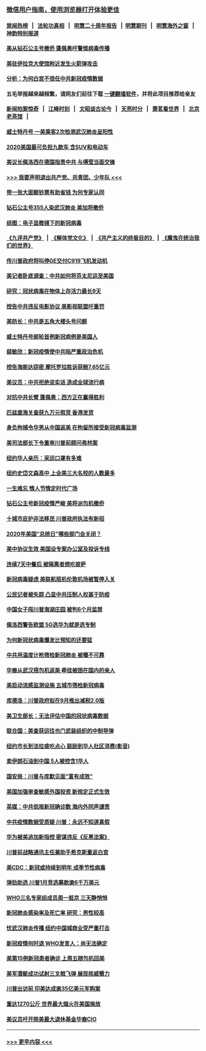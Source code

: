 ### [微信用户指南，使用浏览器打开体验更佳](https://github.com/gfw-breaker/banned-news1/blob/master/indexes/wechat-guide.md?t=0)
#### [禁闻热榜](热点新闻.md?t=0)  &nbsp;&nbsp;|&nbsp;&nbsp; [法轮功真相](https://github.com/gfw-breaker/truth/blob/master/README.md?t=0) &nbsp;&nbsp;|&nbsp;&nbsp; [明慧二十周年报告](https://github.com/gfw-breaker/mh-reports/blob/master/README.md?t=0) &nbsp;&nbsp;|&nbsp;&nbsp;[明慧期刊](https://github.com/gfw-breaker/mh-qikan) &nbsp;&nbsp;|&nbsp;&nbsp; [明慧海外之窗](https://github.com/gfw-breaker/mh-news/blob/master/README.md?t=0) &nbsp;&nbsp;|&nbsp;&nbsp; [神韵特别报道](https://github.com/gfw-breaker/mh-news/blob/master/shenyun.md?t=0)
#### [美从钻石公主号撤侨 蓬佩奥吁警惕病毒传播](../pages/nsc412/n11873617.md?t=02170555) 
#### [美驻伊拉克大使馆附近发生火箭弹攻击](../pages/nsc412/n11873428.md?t=02170555) 
#### [分析：为何白宫不信任中共新冠疫情数据](../pages/nsc412/n11872473.md?t=02170555) 
#### 五毛举报越来越频繁，请网友们前往下载 [一键翻墙软件](https://github.com/gfw-breaker/ssr-accounts)，并将此项目推荐给亲友
#### [新闻拍案惊奇](https://github.com/gfw-breaker/banned-news1/blob/master/pages/link4.md) &nbsp;&nbsp;|&nbsp;&nbsp; [江峰时刻](https://github.com/gfw-breaker/banned-news1/blob/master/pages/link4.md) &nbsp;&nbsp;|&nbsp;&nbsp; [文昭谈古论今](https://github.com/gfw-breaker/banned-news1/blob/master/pages/link4.md) &nbsp;&nbsp;|&nbsp;&nbsp; [天亮时分](https://github.com/gfw-breaker/banned-news1/blob/master/pages/link4.md) &nbsp;&nbsp;|&nbsp;&nbsp; [萧茗看世界](https://github.com/gfw-breaker/banned-news1/blob/master/pages/link4.md) &nbsp;&nbsp;|&nbsp;&nbsp; [北京老茶馆](https://github.com/gfw-breaker/banned-news1/blob/master/pages/link4.md) &nbsp;&nbsp;|&nbsp;&nbsp; 
#### [威士特丹号 一美乘客2次检测武汉肺炎呈阳性](../pages/nsc412/n11873169.md?t=02170555) 
#### [2020美国最可负担九款车 含SUV和电动车](../pages/nsc412/n11860334.md?t=02170555) 
#### [美议长佩洛西在德国指责中共 与傅莹当面交锋](../pages/nsc412/n11872375.md?t=02170555) 
#### [>>> 我要声明退出共产党、共青团、少年队 <<<](https://github.com/begood0513/goodnews/blob/master/quit/letter.md) 
#### [带一张大面额钞票有助省钱 为何专家认同](../pages/nsc412/n11870166.md?t=02170555) 
#### [钻石公主号355人染武汉肺炎 美加将撤侨](../pages/nsc412/n11872392.md?t=02170555) 
#### [组图：电子显微镜下的新冠病毒](../pages/nsc412/n11872057.md?t=02170555) 
#### [《九评共产党》](https://github.com/begood0513/9ping.md/blob/master/README.md) &nbsp;|&nbsp; [《解体党文化》](../../../../jtdwh.md/blob/master/README.md)  &nbsp;|&nbsp; [《共产主义的终极目的》](../../../../gczydzjmd.md/blob/master/README.md) &nbsp;|&nbsp; [《魔鬼在统治我们的世界》](../../../../mgztzwmdsj.md/blob/master/README.md) 
#### [传川普政府将叫停GE交付C919飞机发动机](../pages/nsc412/n11871600.md?t=02170555) 
#### [美记者卧底调查：中共如何将芬太尼运至美国](../pages/nsc412/n11871821.md?t=02170555) 
#### [研究：冠状病毒在物体上存活力最长9天](../pages/nsc412/n11871871.md?t=02170555) 
#### [控告中共违反电影协议 美影视联盟吁重罚](../pages/nsc412/n11871820.md?t=02170555) 
#### [美防长：中共是五角大楼头号问题](../pages/nsc412/n11871768.md?t=02170555) 
#### [威士特丹号邮轮首例新冠病例是美国人](../pages/nsc412/n11871731.md?t=02170555) 
#### [裴敏欣：新冠疫情使中共陷严重政治危机](../pages/nsc412/n11871514.md?t=02170555) 
#### [控告海能达窃密 摩托罗拉胜诉获赔7.65亿元](../pages/nsc412/n11871594.md?t=02170555) 
#### [美议员：中共拒绝说实话 造成全球流行病](../pages/nsc412/n11871582.md?t=02170555) 
#### [对抗中共长臂 蓬佩奥：西方正在赢得胜利](../pages/nsc412/n11871500.md?t=02170555) 
#### [匹兹堡海关查获九万元假货 香港发货](../pages/nsc412/n11870716.md?t=02170555) 
#### [身负拘捕令华男从中国返美  在拘留所接受新冠病毒监测](../pages/nsc412/n11870710.md?t=02170555) 
#### [美司法部长下令重审川普前顾问弗林案](../pages/nsc412/n11870258.md?t=02170555) 
#### [纽约华人亲历：采运口罩有多难](../pages/nsc412/n11870531.md?t=02170555) 
#### [纽约史岱文森高中  上全美三大名校的人数最多](../pages/nsc412/n11870557.md?t=02170555) 
#### [一生难忘 情人节情定时代广场](../pages/nsc412/n11870536.md?t=02170555) 
#### [钻石公主号新冠疫情严峻 美将派包机撤侨](../pages/nsc412/n11870505.md?t=02170555) 
#### [十城市庇护非法移民 川普政府执法有新招](../pages/nsc412/n11870410.md?t=02170555) 
#### [2020年美国“总统日”哪些部门会关闭？](../pages/nsc412/n11870148.md?t=02170555) 
#### [美中协议生效 美国设专案办公室及投诉专线](../pages/nsc412/n11870266.md?t=02170555) 
#### [连续7天中餐后 被隔离者想吃披萨](../pages/nsc412/n11870243.md?t=02170555) 
#### [新冠病毒疑虑 美联航班机伦敦机场被暂停入关](../pages/nsc412/n11870015.md?t=02170555) 
#### [公民记者被失踪 凸显中共压制人权甚于防疫](../pages/nsc412/n11870042.md?t=02170555) 
#### [中国女子闯川普海湖庄园 被判6个月监禁](../pages/nsc412/n11869919.md?t=02170555) 
#### [佩洛西警告欧盟 5G选华为就是选专制](../pages/nsc412/n11869898.md?t=02170555) 
#### [为何新冠状病毒爆发比预知的还要猛](../pages/nsc412/n11869828.md?t=02170555) 
#### [中共用温度计枪筛检新冠肺炎 被曝不可靠](../pages/nsc412/n11869707.md?t=02170555) 
#### [华裔从武汉搭包机返美 牵挂被困在国内的亲人](../pages/nsc412/n11869711.md?t=02170555) 
#### [美启动流感监测设施 五城市筛检新冠病毒](../pages/nsc412/n11869689.md?t=02170555) 
#### [库德洛：川普政府拟在9月推出减税2.0版](../pages/nsc412/n11869627.md?t=02170555) 
#### [美卫生部长：无法评估中国的冠状病毒数据](../pages/nsc412/n11869301.md?t=02170555) 
#### [联合国：美查获运往也门武装组织的中制导弹](../pages/nsc412/n11868677.md?t=02170555) 
#### [纽约市长到法拉盛吃点心  鼓励到华人社区消费(影音)](../pages/nsc412/n11868197.md?t=02170555) 
#### [卖伊朗石油到中国  5人被控含1华人](../pages/nsc412/n11867988.md?t=02170555) 
#### [国安局：川普与库默见面“富有成效”](../pages/nsc412/n11867976.md?t=02170555) 
#### [美国加强审查敏感外国投资 新规定正式生效](../pages/nsc412/n11868041.md?t=02170555) 
#### [英媒：中共低报新冠确诊数 海内外同声谴责](../pages/nsc412/n11867421.md?t=02170555) 
#### [中共疫情数据受质疑 川普：永远不知道真假](../pages/nsc412/n11867195.md?t=02170555) 
#### [华为被美追加新指控 密谋违反《反黑法案》](../pages/nsc412/n11867191.md?t=02170555) 
#### [川普前战略通讯主任兼助手希克斯重返白宫](../pages/nsc412/n11867104.md?t=02170555) 
#### [美CDC：新冠或持续到明年 成季节性病毒](../pages/nsc412/n11867279.md?t=02170555) 
#### [弹劾助选 川普1月竞选募款逾6千万美元](../pages/nsc412/n11866950.md?t=02170555) 
#### [WHO三名专家组成员周一抵京 三天静悄悄](../pages/nsc412/n11866947.md?t=02170555) 
#### [新冠肺炎感染率及死亡率 研究：男性较高](../pages/nsc412/n11866956.md?t=02170555) 
#### [忧武汉肺炎传播 纽约中国城商业受严重打击](../pages/nsc412/n11866902.md?t=02170555) 
#### [新冠疫情何时退 WHO发言人：尚无法确定](../pages/nsc412/n11866864.md?t=02170555) 
#### [美第15例新冠患者确诊 上周五随包机回美](../pages/nsc412/n11866852.md?t=02170555) 
#### [美军潜艇成功试射三叉戟飞弹 展现核威慑力](../pages/nsc412/n11866046.md?t=02170555) 
#### [川普出访前 印美达成逾35亿美元军购案](../pages/nsc412/n11865444.md?t=02170555) 
#### [重达1270公斤 世界最大烟火在美国施放](../pages/nsc412/n11865198.md?t=02170555) 
#### [美议员吁开除美最大退休基金华裔CIO](../pages/nsc412/n11865230.md?t=02170555) 

----
#### [ >>> 更早内容 <<< ](../indexes/nsc412-earlier.md)
